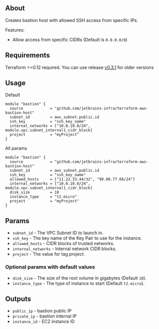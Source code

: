 ## About

Creates bastion host with allowed SSH access from specific IPs.

Features:
* Allow access from specific CIDRs (Default is `0.0.0.0/0`)

## Requirements
Terraform >=0.12 required. You can use release [v0.3.1](https://github.com/jetbrains-infra/terraform-aws-bastion-host/releases/tag/v0.3.1) for older versions

## Usage

Default
```hcl
module "bastion" {
  source            = "github.com/jetbrains-infra/terraform-aws-bastion-host"
  subnet_id         = aws_subnet.public.id
  ssh_key           = "ssh_key_name"
  internal_networks = ["10.0.10.0/24", module.vpc.subnet_internal1_cidr_block]
  project           = "myProject"
}
```

All params
```hcl
module "bastion" {
  source            = "github.com/jetbrains-infra/terraform-aws-bastion-host"  
  subnet_id         = aws_subnet.public.id
  ssh_key           = "ssh_key_name"
  allowed_hosts     = ["11.22.33.44/32", "99.88.77.66/24"]
  internal_networks = ["10.0.10.0/24", module.vpc.subnet_internal1_cidr_block]
  disk_size         = 10
  instance_type     = "t2.micro"
  project           = "myProject"
}
```

## Params

* `subnet_id` - The VPC Subnet ID to launch in.
* `ssh_key` - The key name of the Key Pair to use for the instance.
* `allowed_hosts` - CIDR blocks of trusted networks.
* `internal_networks` - Internal network CIDR blocks.
* `project` - The value for tag *project*.


### Optional params with default values

* `disk_size` - The size of the root volume in gigabytes (Default `10`).
* `instance_type` - The type of instance to start (Default `t2.micro`).

## Outputs

* `public_ip` - bastion public IP
* `private_ip` - bastion internal IP
* `instance_id` - EC2 instance ID
